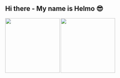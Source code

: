 ## Hi there - My name is Helmo 😎

<div>
    <img height = "175em" align = "left" src = "https://github-readme-stats.vercel.app/api?username=HelmoFilho&show_icons=true&theme=merko&include_all_commits=true">
    <img height = "175em" src = "https://github-readme-stats.vercel.app/api/top-langs/?username=HelmoFilho&layout=compact&show_icons=true&theme=merko">    
</div>
